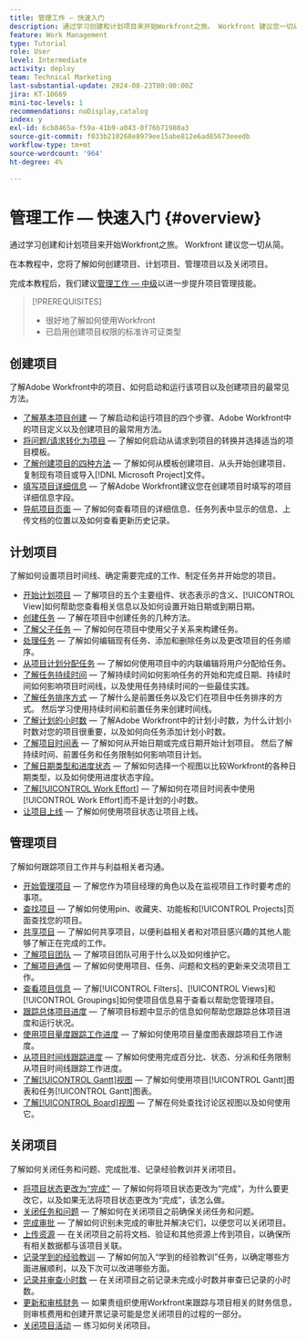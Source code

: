 ```yaml
---
title: 管理工作 — 快速入门
description: 通过学习创建和计划项目来开始Workfront之旅。 Workfront 建议您一切从简。
feature: Work Management
type: Tutorial
role: User
level: Intermediate
activity: deploy
team: Technical Marketing
last-substantial-update: 2024-08-23T00:00:00Z
jira: KT-10669
mini-toc-levels: 1
recommendations: noDisplay,catalog
index: y
exl-id: 6cb8465a-f59a-41b9-a043-0f76b71980a3
source-git-commit: f033b210268e8979ee15abe812e6ad85673eeedb
workflow-type: tm+mt
source-wordcount: '964'
ht-degree: 4%

---
```


# 管理工作 — 快速入门 {#overview}

通过学习创建和计划项目来开始Workfront之旅。 Workfront 建议您一切从简。

在本教程中，您将了解如何创建项目、计划项目、管理项目以及关闭项目。

完成本教程后，我们建议[管理工作 — 中级](https://experienceleague.adobe.com/docs/workfront-learn/manage-work-intermediate/overview.html)以进一步提升项目管理技能。

>[!PREREQUISITES]
>
>* 很好地了解如何使用Workfront
>* 已启用创建项目权限的标准许可证类型

## 创建项目

了解Adobe Workfront中的项目、如何启动和运行该项目以及创建项目的最常见方法。

* [了解基本项目创建](understand-basic-project-creation.md) — 了解启动和运行项目的四个步骤、Adobe Workfront中的项目定义以及创建项目的最常用方法。
* [将问题/请求转化为项目](create-a-project-from-a-request.md) — 了解如何启动从请求到项目的转换并选择适当的项目模板。
* [了解创建项目的四种方法](understand-other-ways-to-create-projects.md) — 了解如何从模板创建项目、从头开始创建项目、复制现有项目或导入[!DNL Microsoft Project]文件。
* [填写项目详细信息](fill-in-the-project-details.md) — 了解Adobe Workfront建议您在创建项目时填写的项目详细信息字段。
* [导航项目页面](navigate-the-project-page.md) — 了解如何查看项目的详细信息、任务列表中显示的信息、上传文档的位置以及如何查看更新历史记录。

## 计划项目

了解如何设置项目时间线、确定需要完成的工作、制定任务并开始您的项目。

* [开始计划项目](getting-started-plan-a-project.md) — 了解项目的五个主要组件、状态表示的含义、[!UICONTROL View]如何帮助您查看相关信息以及如何设置开始日期或到期日期。
* [创建任务](how-to-create-tasks.md) — 了解在项目中创建任务的几种方法。
* [了解父子任务](understand-parent-child-tasks.md) — 了解如何在项目中使用父子关系来构建任务。
* [处理任务](work-with-tasks.md) — 了解如何编辑现有任务、添加和删除任务以及更改项目的任务顺序。
* [从项目计划分配任务](assign-tasks-from-the-project-plan.md) — 了解如何使用项目中的内联编辑将用户分配给任务。
* [了解任务持续时间](understand-task-durations.md) — 了解持续时间如何影响任务的开始和完成日期、持续时间如何影响项目时间线，以及使用任务持续时间的一些最佳实践。
* [了解任务排序方式](learn-to-sequence-tasks.md) — 了解什么是前置任务以及它们在项目中任务排序的方式。 然后学习使用持续时间和前置任务来创建时间线。
* [了解计划的小时数](understand-planned-hours.md) — 了解Adobe Workfront中的计划小时数，为什么计划小时数对您的项目很重要，以及如何向任务添加计划小时数。
* [了解项目时间表](understand-project-timelines.md) — 了解如何从开始日期或完成日期开始计划项目。 然后了解持续时间、前置任务和任务限制如何影响项目计划。
* [了解日期类型和进度状态](understand-task-dates-and-progress-status.md) — 了解如何选择一个视图以比较Workfront的各种日期类型，以及如何使用进度状态字段。
* [了解[!UICONTROL Work Effort]](understand-work-effort.md) — 了解如何在项目时间表中使用[!UICONTROL Work Effort]而不是计划的小时数。
* [让项目上线](take-a-project-live.md) — 了解如何使用项目状态让项目上线。

## 管理项目

了解如何跟踪项目工作并与利益相关者沟通。

* [开始管理项目](getting-started-manage-a-project.md) — 了解您作为项目经理的角色以及在监视项目工作时要考虑的事项。
* [查找项目](find-projects.md) — 了解如何使用pin、收藏夹、功能板和[!UICONTROL Projects]页面查找您的项目。
* [共享项目](share-a-project.md) — 了解如何共享项目，以便利益相关者和对项目感兴趣的其他人能够了解正在完成的工作。
* [了解项目团队](understand-the-project-team.md) — 了解项目团队可用于什么以及如何维护它。
* [了解项目通信](understand-project-communication.md) — 了解如何使用项目、任务、问题和文档的更新来交流项目工作。
* [查看项目信息](view-project-information.md) — 了解[!UICONTROL Filters]、[!UICONTROL Views]和[!UICONTROL Groupings]如何使项目信息易于查看以帮助您管理项目。
* [跟踪总体项目进度](track-overall-project-progress.md) — 了解项目标题中显示的信息如何帮助您跟踪总体项目进度和运行状况。
* [使用项目量度跟踪工作进度](track-work-progress-with-project-metrics.md) — 了解如何使用项目量度图表跟踪项目工作进度。
* [从项目时间线跟踪进度](track-work-progress-from-the-project-timeline.md) — 了解如何使用完成百分比、状态、分派和任务限制从项目时间线跟踪工作进度。
* [了解[!UICONTROL Gantt]视图](understand-the-gantt-view.md) — 了解如何使用项目[!UICONTROL Gantt]图表和任务[!UICONTROL Gantt]图表。
* [了解[!UICONTROL Board]视图](understand-the-board-view.md) — 了解在何处查找讨论区视图以及如何使用它。

## 关闭项目

了解如何关闭任务和问题、完成批准、记录经验教训并关闭项目。

* [将项目状态更改为“完成”](change-the-project-status.md) — 了解如何将项目状态更改为“完成”，为什么要更改它，以及如果无法将项目状态更改为“完成”，该怎么做。
* [关闭任务和问题](close-tasks-and-issues.md) — 了解如何在关闭项目之前确保关闭任务和问题。
* [完成审批](complete-approvals.md) — 了解如何识别未完成的审批并解决它们，以便您可以关闭项目。
* [上传资源](upload-assets.md) — 在关闭项目之前将文档、验证和其他资源上传到项目，以确保所有相关数据都与该项目关联。
* [记录学到的经验教训](lessons-learned-from-closing-a-project.md) — 了解如何加入“学到的经验教训”任务，以确定哪些方面进展顺利，以及下次可以改进哪些方面。
* [记录并审查小时数](log-and-review-hours.md) — 在关闭项目之前记录未完成小时数并审查已记录的小时数。
* [更新和审核财务](update-and-review-finances.md) — 如果贵组织使用Workfront来跟踪与项目相关的财务信息，则审核费用和创建开票记录可能是您关闭项目的过程的一部分。
* [关闭项目活动](close-a-project-activity.md) — 练习如何关闭项目。
